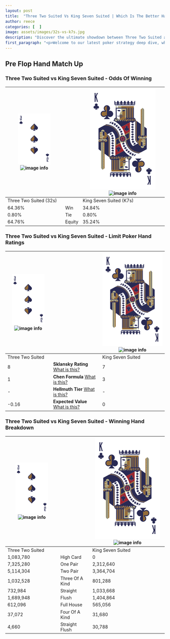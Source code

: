 ```yaml
---
layout: post
title:  "Three Two Suited Vs King Seven Suited | Which Is The Better Hand In Poker? A Complete Guide"
author: reece
categories: [  ]
image: assets/images/32s-vs-k7s.jpg
description: "Discover the ultimate showdown between Three Two Suited and King Seven Suited in poker! Uncover the odds, strategies, and scenarios where one hand triumphs over the other. Get ready to up your poker game with this thrilling analysis."
first_paragraph: "<p>Welcome to our latest poker strategy deep dive, where we're pitting two distinct hands against each other in a high-stakes showdown: Three Two Suited vs King Seven Suited.</p><p>In the dynamic world of poker, every decision counts, and knowing which hand holds the upper hand is key to your success at the table.</p><p>In this article, we'll dissect these two hands, explore the scenarios where one dominates the other, and equip you with the knowledge to make strategic choices that can tip the odds in your favor.</p><p>Get ready to unravel the intriguing dynamics of these poker hands and elevate your game to new heights.</p>"
---
```




[comment]: # (sp0)

## Pre Flop Hand Match Up

<div class="table hand-ratings" markdown="1"> 



### Three Two Suited vs King Seven Suited - Odds Of Winning


    
| ![image info](assets/images/hand1/3.png) ![image info](assets/images/hand1/2s.png) |  | ![image info](assets/images/hand2/K.png) ![image info](assets/images/hand2/7s.png) |
| -------- | -------- | -------- |
| Three Two Suited (32s) |  | King Seven Suited (K7s) |
| 64.36% | Win | 34.84% |
| 0.80% | Tie | 0.80% |
| 64.76% | Equity | 35.24% |




[comment]: # (sp1)



### Three Two Suited vs King Seven Suited - Limit Poker Hand Ratings


    
| ![image info](assets/images/hand1/3.png) ![image info](assets/images/hand1/2s.png) |  | ![image info](assets/images/hand2/K.png) ![image info](assets/images/hand2/7s.png) |
| -------- | -------- | -------- |
| Three Two Suited |  | King Seven Suited |
| 8 | **Sklansky Rating** [What is this?](/sklansky-rating-explained) | 7 |
| 1 | **Chen Formula** [What is this?](/chen-formula-explained) | 3 |
| - | **Hellmuth Tier** [What is this?](/Hellmuth-tier-explained) | - |
| -0.16 | **Expected Value** [What is this?](/expected-value-explained) | 0 |




[comment]: # (sp2)



### Three Two Suited vs King Seven Suited - Winning Hand Breakdown


    
| ![image info](assets/images/hand1/3.png) ![image info](assets/images/hand1/2s.png) |  | ![image info](assets/images/hand2/K.png) ![image info](assets/images/hand2/7s.png) |
| -------- | -------- | -------- |
| Three Two Suited |  | King Seven Suited |
| 1,083,780 | High Card | 0 |
| 7,325,280 | One Pair | 2,312,640 |
| 5,114,304 | Two Pair | 3,364,704 |
| 1,032,528 | Three Of A Kind | 801,288 |
| 732,984 | Straight | 1,033,668 |
| 1,689,948 | Flush | 1,404,864 |
| 612,096 | Full House | 565,056 |
| 37,072 | Four Of A Kind | 31,680 |
| 4,660 | Straight Flush | 30,788 |




[comment]: # (sp3)



</div>

[comment]: # (sp4)



[comment]: # (sp5)

